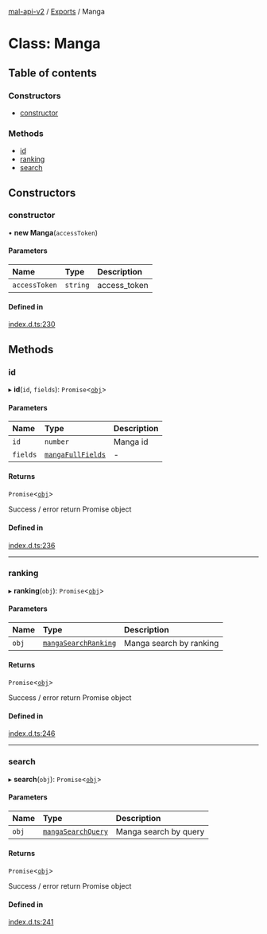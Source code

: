 [mal-api-v2](../../README.md) / [Exports](../modules.md) / Manga

# Class: Manga

## Table of contents

### Constructors

-   [constructor](Manga.md#constructor)

### Methods

-   [id](Manga.md#id)
-   [ranking](Manga.md#ranking)
-   [search](Manga.md#search)

## Constructors

### constructor

• **new Manga**(`accessToken`)

#### Parameters

| Name          | Type     | Description  |
| :------------ | :------- | :----------- |
| `accessToken` | `string` | access_token |

#### Defined in

[index.d.ts:230](https://github.com/droidxrx/mal-api-v2/blob/8b67e4b/lib/index.d.ts#L230)

## Methods

### id

▸ **id**(`id`, `fields`): `Promise`<[`obj`](../interfaces/obj.md)\>

#### Parameters

| Name     | Type                                               | Description |
| :------- | :------------------------------------------------- | :---------- |
| `id`     | `number`                                           | Manga id    |
| `fields` | [`mangaFullFields`](../modules.md#mangafullfields) | -           |

#### Returns

`Promise`<[`obj`](../interfaces/obj.md)\>

Success / error return Promise object

#### Defined in

[index.d.ts:236](https://github.com/droidxrx/mal-api-v2/blob/8b67e4b/lib/index.d.ts#L236)

---

### ranking

▸ **ranking**(`obj`): `Promise`<[`obj`](../interfaces/obj.md)\>

#### Parameters

| Name  | Type                                                        | Description             |
| :---- | :---------------------------------------------------------- | :---------------------- |
| `obj` | [`mangaSearchRanking`](../interfaces/mangaSearchRanking.md) | Manga search by ranking |

#### Returns

`Promise`<[`obj`](../interfaces/obj.md)\>

Success / error return Promise object

#### Defined in

[index.d.ts:246](https://github.com/droidxrx/mal-api-v2/blob/8b67e4b/lib/index.d.ts#L246)

---

### search

▸ **search**(`obj`): `Promise`<[`obj`](../interfaces/obj.md)\>

#### Parameters

| Name  | Type                                                    | Description           |
| :---- | :------------------------------------------------------ | :-------------------- |
| `obj` | [`mangaSearchQuery`](../interfaces/mangaSearchQuery.md) | Manga search by query |

#### Returns

`Promise`<[`obj`](../interfaces/obj.md)\>

Success / error return Promise object

#### Defined in

[index.d.ts:241](https://github.com/droidxrx/mal-api-v2/blob/8b67e4b/lib/index.d.ts#L241)
